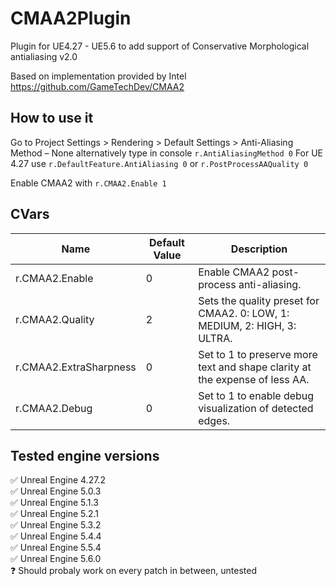 # CMAA2Plugin
Plugin for UE4.27 - UE5.6 to add support of Conservative Morphological antialiasing v2.0
  
  Based on implementation provided by Intel https://github.com/GameTechDev/CMAA2
## How to use it
Go to Project Settings > Rendering > Default Settings > Anti-Aliasing Method – None
alternatively type in console `r.AntiAliasingMethod 0` 
 For UE 4.27 use `r.DefaultFeature.AntiAliasing 0` or `r.PostProcessAAQuality 0`

Enable CMAA2 with `r.CMAA2.Enable 1`

## CVars
| Name    | Default Value | Description |
| -------- | ------- | ------- |
| r.CMAA2.Enable  | 0    | Enable CMAA2 post-process anti-aliasing. |
| r.CMAA2.Quality | 2     | Sets the quality preset for CMAA2. 0: LOW, 1: MEDIUM, 2: HIGH, 3: ULTRA. |
| r.CMAA2.ExtraSharpness    | 0    | Set to 1 to preserve more text and shape clarity at the expense of less AA. |
| r.CMAA2.Debug | 0 | Set to 1 to enable debug visualization of detected edges. |

## Tested engine versions
  ✅ Unreal Engine 4.27.2  
  ✅ Unreal Engine 5.0.3  
  ✅ Unreal Engine 5.1.3  
  ✅ Unreal Engine 5.2.1  
  ✅ Unreal Engine 5.3.2  
  ✅ Unreal Engine 5.4.4  
  ✅ Unreal Engine 5.5.4  
  ✅ Unreal Engine 5.6.0   
  ❓ Should probaly work on every patch in between, untested

